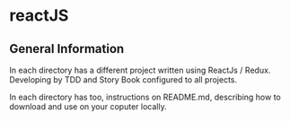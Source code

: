 # reactJS

## General Information
In each directory has a different project written using ReactJs / Redux.
Developing by TDD and Story Book configured to all projects.

In each directory has too, instructions on README.md, describing how to download and use on your coputer locally.
